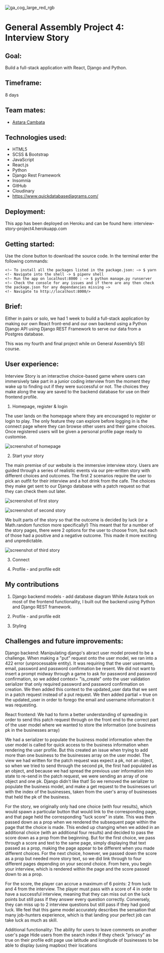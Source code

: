 ![ga_cog_large_red_rgb](https://cloud.githubusercontent.com/assets/40461/8183776/469f976e-1432-11e5-8199-6ac91363302b.png)

# General Assembly Project 4: Interview Story

## Goal:
Build a full-stack application with React, Django and Python.

## Timeframe:
8 days

## Team mates:
* [Astara Cambata](https://github.com/astara303)

## Technologies used:
* HTML5
* SCSS & Bootstrap
* JavaScript
* React.js
* Python
* Django Rest Framework
* Insomnia
* GitHub
* Cloudinary
* https://www.quickdatabasediagrams.com/

## Deployment:
This app has been deployed on Heroku and can be found here: interview-story-project4.herokuapp.com

## Getting started:
Use the clone button to download the source code. In the terminal enter the following commands:

```
<!— To install all the packages listed in the package.json: —> $ yarn 
<!- Navigate into the shell -> $ pipenv shell
<!— Run the app on localhost:8000 : —> $ python manage.py runserver
<!— Check the console for any issues and if there are any then check the package.json for any dependancies missing —>
<!- Navigate to http://localhost:8000/>
```

## Brief:
Either in pairs or solo, we had 1 week to build a full-stack application by making our own React front-end and our own backend using a Python Django API using Django REST Framework to serve our data from a Postgres database.

This was my fourth and final project while on General Assembly’s SEI course.

## User experience:
Interview Story is an interactive choice-based game where users can immersively take part in a junior coding interview from the moment they wake up to finding out if they were successful or not. The choices they make along the way are saved to the backend database for use on their frontend profile.

1. Homepage, register & login

The user lands on the homepage where they are encouraged to register or login to play. The only feature they can explore before logging in is the connect page where they can browse other users and their game choices. Once registered users will be given a personal profile page ready to customise.

![screenshot of homepage](https://github.com/abigailforeman1/sei-project-4/blob/master/frontend/src/assets/codehome.png)

2. Start your story

The main premise of our website is the immersive interview story. Users are guided through a series of realistic events via our pre-written story with different choices and outcomes. The first 2 scenarios require the user to pick an outfit for their interview and a hot drink from the cafe. The choices they make get sent to our Django database with a patch request so that they can check them out later.

![screenshot of first story](https://github.com/abigailforeman1/sei-project-4/blob/master/frontend/src/assets/wakeup.png)

![screenshot of second story](https://github.com/abigailforeman1/sei-project-4/blob/master/frontend/src/assets/nearlytime.png)

We built parts of the story so that the outcome is decided by luck (or a Math.random function more specifically!) This meant that for a number of the story pages, there were 2 options for the user to choose from, but each of those had a positive and a negative outcome. This made it more exciting and unpredictable. 

![screenshot of third story](https://github.com/abigailforeman1/sei-project-4/blob/master/frontend/src/assets/choice.png)

3. Connect

4. Profile - and profile edit 

## My contributions

1. Django backend models - add database diagram
While Astara took on most of the frontend functionality, I built out the backend using Python and Django REST framework.

2. Profile - and profile edit 

3. Styling

## Challenges and future improvements:







Django backend:
Manipulating django's abract user model proved to be a challenge.
When making a "put" request onto the user model, we ran into a 422 error (unprocessable entity). It was requiring that the user username, email, password and password confirmation be resent. We did not want to insert a prompt midway through a game to ask for password and password confirmation, so we added context= "is_create" onto the user validation serializer that only required password and password confirmation on creation. We then added this context to the updated_user data that we sent in a patch request instead of a put request. We then added partial = true on the updated_user in order to forego the email and username information it was requesting.

React frontend:
We had to form a better understanding of spreading in order to send this patch request through on the front end to the correct part of the user model where we wanted to store the information (one business pk in the businesses array)

We had a serializer to populate the business model information when the user model is called for quick access to the business information when rendering the user profile. But this created an issue when trying to add more than one business to the businesses array on the user model. The view we had written for the patch request was expect a pk, not an object, so when we tried to send through the second pk, the first had populated as an object, and because we had spread the previous user information into state to re-send in the patch request, we were sending an array of one object and one pk. Django didn't like that! So we removed the serializer to populate the business model, and make a get request to the businesses url with the index of the businesses, taken from the user's array of businesses that held the pk of the business.

For the story, we originally only had one choice (with four results), which would spawn a particular button that would link to the corresponding page, and that page held the corresponding "luck score" in state. This was then passed down as a prop when we rendered the subsequent page within the page that the choice is made. 
This ended up changing when we added in an additional choice (with an additional four results) and decided to pass the score down as a prop from the beginning. But for the first choice, we pass through a score and text to the same page, simply displaying that text passed as a prop, making the page appear to be different when you made different choices. For the next choice, however, we passed down the score as a prop but needed more story text, so we did link through to four different pages depending on your second choice. From here, you begin your interview, which is rendered within the page and the score passed down to as a prop.

For the score, the player can accrue a maximum of 6 points: 2 from luck and 4 from the interview. The player must pass with a score of 4 in order to have a successful interview, meaning that they can miss out on the luck points but still pass if they answer every question correctly. Conversely, they can miss up to 2 interview questions but still pass if they had good luck. We feel that this game model accurately describes the sensation that many job-hunters experience, which is that landing your perfect job can take luck as much as skill.

Additional functionality:
The ability for users to leave comments on another user's page
Hide users from the search index if they check "privacy" as true on their profile edit page
use latitude and longitude of businesses to be able to display (using mapbox) their locations
